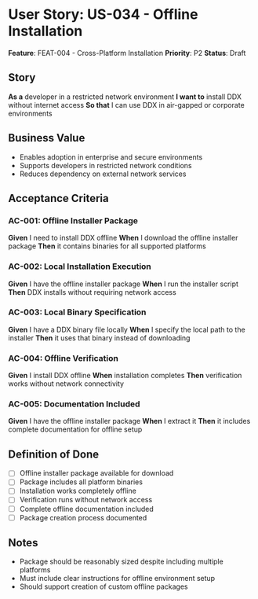 # User Story: US-034 - Offline Installation

**Feature**: FEAT-004 - Cross-Platform Installation
**Priority**: P2
**Status**: Draft

## Story

**As a** developer in a restricted network environment
**I want to** install DDX without internet access
**So that** I can use DDX in air-gapped or corporate environments

## Business Value

- Enables adoption in enterprise and secure environments
- Supports developers in restricted network conditions
- Reduces dependency on external network services

## Acceptance Criteria

### AC-001: Offline Installer Package
**Given** I need to install DDX offline
**When** I download the offline installer package
**Then** it contains binaries for all supported platforms

### AC-002: Local Installation Execution
**Given** I have the offline installer package
**When** I run the installer script
**Then** DDX installs without requiring network access

### AC-003: Local Binary Specification
**Given** I have a DDX binary file locally
**When** I specify the local path to the installer
**Then** it uses that binary instead of downloading

### AC-004: Offline Verification
**Given** I install DDX offline
**When** installation completes
**Then** verification works without network connectivity

### AC-005: Documentation Included
**Given** I have the offline installer package
**When** I extract it
**Then** it includes complete documentation for offline setup

## Definition of Done

- [ ] Offline installer package available for download
- [ ] Package includes all platform binaries
- [ ] Installation works completely offline
- [ ] Verification runs without network access
- [ ] Complete offline documentation included
- [ ] Package creation process documented

## Notes

- Package should be reasonably sized despite including multiple platforms
- Must include clear instructions for offline environment setup
- Should support creation of custom offline packages
